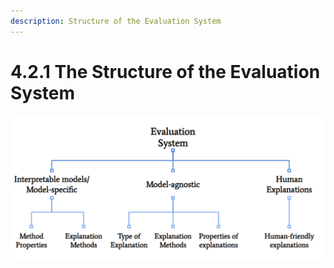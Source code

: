 ```yaml
---
description: Structure of the Evaluation System
---
```


# 4.2.1 The Structure of the Evaluation System

![Sructure of the Evaluation System](../../.gitbook/assets/image%20%284%29.png)



